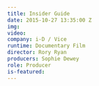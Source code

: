 ```yaml
---
title: Insider Guide
date: 2015-10-27 13:35:00 Z
img: 
video: 
company: i-D / Vice
runtime: Documentary Film
director: Rory Ryan
producers: Sophie Dewey
role: Producer
is-featured: 
---
```


